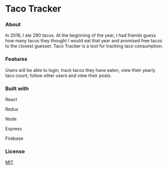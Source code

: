 # Taco Tracker

### About

In 2018, I ate 280 tacos. At the beginning of the year, I had friends guess how many tacos they thought I would eat that year and promised free tacos to the closest guesser. Taco Tracker is a tool for tracking taco consumption. 

### Features

Users will be able to login, track tacos they have eaten, view their yearly taco count, follow other users and view their posts. 

### Built with

React

Redux

Node

Express

Firebase

### License
[MIT](https://choosealicense.com/licenses/mit/)
